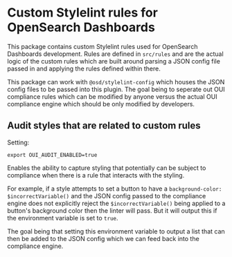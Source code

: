 # Custom Stylelint rules for OpenSearch Dashboards

This package contains custom Stylelint rules used for OpenSearch Dashboards development. Rules are defined in `src/rules` and are the actual logic of the custom rules which are built around parsing a JSON config file passed in and applying the rules defined within there.

This package can work with `@osd/stylelint-config` which houses the JSON config files to be passed into this plugin. The goal being to seperate out OUI compliance rules which can be modified by anyone versus the actual OUI compliance engine which should be only modified by developers.

## Audit styles that are related to custom rules

Setting: 
```
export OUI_AUDIT_ENABLED=true
```

Enables the ability to capture styling that potentially can be subject to compliance when there is a rule that interacts with the styling.

For example, if a style attempts to set a button to have a `background-color: $incorrectVariable()` and the JSON config passed to the compliance engine does not explicitly reject the `$incorrectVariable()` being applied to a button's background color then the linter will pass. But it will output this if the environment variable is set to `true`.

The goal being that setting this environment variable to output a list that can then be added to the JSON config which we can feed back into the compliance engine.
